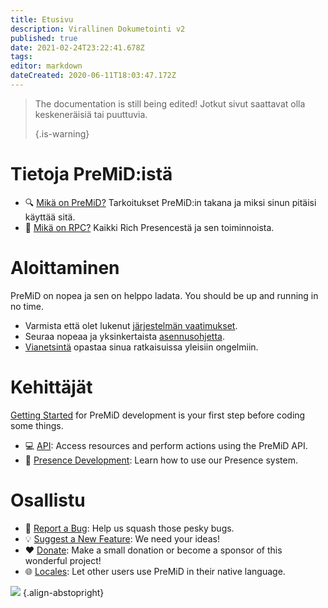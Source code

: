 ```yaml
---
title: Etusivu
description: Virallinen Dokumetointi v2
published: true
date: 2021-02-24T23:22:41.678Z
tags:
editor: markdown
dateCreated: 2020-06-11T18:03:47.172Z
---
```


> The documentation is still being edited! Jotkut sivut saattavat olla keskeneräisiä tai puuttuvia. 
> 
> {.is-warning}

# Tietoja PreMiD:istä
- :mag: [Mikä on PreMiD?](/about) Tarkoitukset PreMiD:in takana ja miksi sinun pitäisi käyttää sitä.
- :link: [Mikä on RPC?](https://discordapp.com/rich-presence) Kaikki Rich Presencestä ja sen toiminnoista.

# Aloittaminen

PreMiD on nopea ja sen on helppo ladata. You should be up and running in no time.

- Varmista että olet lukenut [järjestelmän vaatimukset](/install/requirements).
- Seuraa nopeaa ja yksinkertaista [asennusohjetta](/install).
- [Vianetsintä](/troubleshooting) opastaa sinua ratkaisuissa yleisiin ongelmiin.

# Kehittäjät

[Getting Started](/dev) for PreMiD development is your first step before coding some things.

- :computer: [API](/dev/api): Access resources and perform actions using the PreMiD API.
- :wrench: [Presence Development](/dev/presence): Learn how to use our Presence system.

# Osallistu
- :bug: [Report a Bug](https://github.com/PreMiD): Help us squash those pesky bugs.
- :bulb: [Suggest a New Feature](https://discord.premid.app/): We need your ideas!
- :heart: [Donate](https://www.patreon.com/Timeraa): Make a small donation or become a sponsor of this wonderful project!
- :globe_with_meridians: [Locales](https://translate.premid.app): Let other users use PreMiD in their native language.

![](https://beta.premid.app/img/logo.2b414dc2.gif) {.align-abstopright}